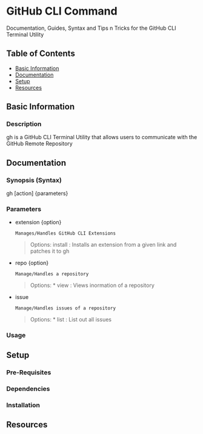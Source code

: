 # GitHub CLI Command 

Documentation, Guides, Syntax and Tips n Tricks for the GitHub CLI Terminal Utility

## Table of Contents
* [Basic Information](#basic-information)
* [Documentation](#documentation)
* [Setup](#setup)
* [Resources](#resources)

## Basic Information

### Description

gh is a GitHub CLI Terminal Utility that allows users to communicate with the GitHub Remote Repository

## Documentation

### Synopsis (Syntax)

gh [action] {parameters} <arguments>

### Parameters

* extension {option}
	```
	Manages/Handles GitHub CLI Extensions
	```
	> Options:
		install <extension-url> : Installs an extension from a given link and patches it to gh

* repo {option}
	```
	Manage/Handles a repository
	```

	> Options:
		* view : Views inormation of a repository	

* issue
	```
	Manage/Handles issues of a repository
	```
	> Options:
		* list : List out all issues

### Usage

## Setup

### Pre-Requisites

### Dependencies

### Installation

## Resources


